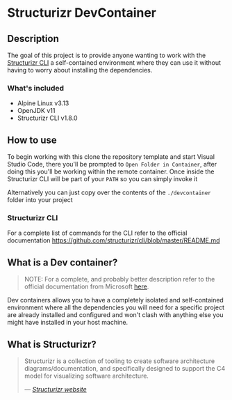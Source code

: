 # Structurizr DevContainer

## Description

The goal of this project is to provide anyone wanting to work with the [Structurizr CLI](https://github.com/structurizr/cli) a self-contained environment where they can use it without having to worry about installing the dependencies.

### What's included

-   Alpine Linux v3.13
-   OpenJDK v11
-   Structurizr CLI v1.8.0

## How to use

To begin working with this clone the repository template and start Visual Studio Code, there you'll be prompted to `Open Folder in Container`, after doing this you'll be working within the remote container. Once inside the Structurizr CLI will be part of your `PATH` so you can simply invoke it

Alternatively you can just copy over the contents of the `./devcontainer` folder into your project

### Structurizr CLI

For a complete list of commands for the CLI refer to the official documentation https://github.com/structurizr/cli/blob/master/README.md

## What is a Dev container?

> NOTE: For a complete, and probably better description refer to the official documentation from Microsoft [here](https://code.visualstudio.com/learn/develop-cloud/containers).

Dev containers allows you to have a completely isolated and self-contained environment where all the dependencies you will need for a specific project are already installed and configured and won't clash with anything else you might have installed in your host machine.

## What is Structurizr?

> Structurizr is a collection of tooling to create software architecture diagrams/documentation, and specifically designed to support the C4 model for visualizing software architecture.
>
> &mdash; <cite>[Structurizr website](https://www.structurizr.com/)</cite>
